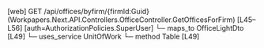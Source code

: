 [web] GET /api/offices/byfirm/{firmId:Guid}  (Workpapers.Next.API.Controllers.OfficeController.GetOfficesForFirm)  [L45–L56] [auth=AuthorizationPolicies.SuperUser]
  └─ maps_to OfficeLightDto [L49]
  └─ uses_service UnitOfWork
    └─ method Table [L49]


